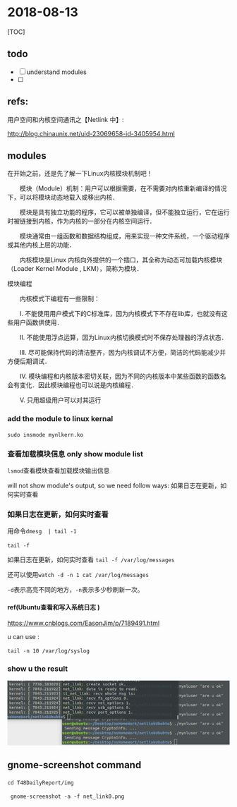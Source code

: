 # 2018-08-13

[TOC]

## todo

- [ ] understand modules
- [ ] 


## refs:

用户空间和内核空间通讯之【Netlink 中】:

http://blog.chinaunix.net/uid-23069658-id-3405954.html





## modules 

在开始之前，还是先了解一下Linux内核模块机制吧！

　　模块（Module）机制：用户可以根据需要，在不需要对内核重新编译的情况下，可以将模块动态地载入或移出内核．

　　模块是具有独立功能的程序，它可以被单独编译，但不能独立运行，它在运行时被链接到内核，作为内核的一部分在内核空间运行．

　　模块通常由一组函数和数据结构组成，用来实现一种文件系统，一个驱动程序或其他内核上层的功能．

　　内核模块是Linux 内核向外提供的一个插口，其全称为动态可加载内核模块（Loader Kernel Module , LKM），简称为模块．

 

模块编程

　　内核模式下编程有一些限制：

　　I. 不能使用用户模式下的C标准库，因为内核模式下不存在lib库，也就没有这些用户函数供使用．

　　II. 不能使用浮点运算，因为Linux内核切换模式时不保存处理器的浮点状态．

　　III. 尽可能保持代码的清洁整齐，因为内核调试不方便，简洁的代码能减少并方便后期调试．

　　IV. 模块编程和内核版本密切关联，因为不同的内核版本中某些函数的函数名会有变化．因此模块编程也可以说是内核编程．

　　V. 只用超级用户可以对其运行


### add the module to linux kernal

`sudo insmode mynlkern.ko`



### 查看加载模块信息 only show module list

`lsmod`查看模块查看加载模块输出信息

will not show module's output, so we need follow ways: 如果日志在更新，如何实时查看

### 如果日志在更新，如何实时查看

用命令`dmesg  | tail -1`

`tail -f`

如果日志在更新，如何实时查看 `tail -f /var/log/messages`

还可以使用`watch -d -n 1 cat /var/log/messages`

`-d`表示高亮不同的地方，`-n`表示多少秒刷新一次。

#### ref(Ubuntu查看和写入系统日志 )

https://www.cnblogs.com/EasonJim/p/7189491.html

u can use :

`tail -n 10 /var/log/syslog`

### show u the result

![netlink_test_ok](img/net_link0.png "Optional title")


## gnome-screenshot command

`cd T48DailyReport/img`

` gnome-screenshot -a -f net_link0.png`




